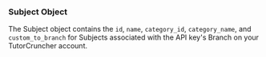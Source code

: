 ### Subject Object

The Subject object contains the `id`, `name`, `category_id`, `category_name`, and `custom_to_branch` for Subjects associated with the API key's Branch on your TutorCruncher account.
